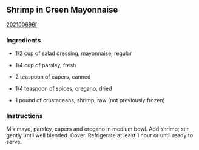 ## Shrimp in Green Mayonnaise

[202100696f](http://www.kraftrecipes.com/recipes/shrimp-in-green-mayonnaise-63104.aspx)

### Ingredients

 - 1/2 cup of salad dressing, mayonnaise, regular

 - 1/4 cup of parsley, fresh

 - 2 teaspoon of capers, canned

 - 1/4 teaspoon of spices, oregano, dried

 - 1 pound of crustaceans, shrimp, raw (not previously frozen)

### Instructions

Mix mayo, parsley, capers and oregano in medium bowl. Add shrimp; stir gently until well blended. Cover. Refrigerate at least 1 hour or until ready to serve.